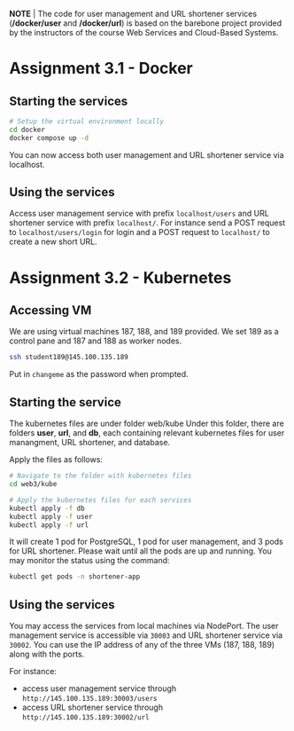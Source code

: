 **NOTE** | The code for user management and URL shortener services (**/docker/user** and **/docker/url**) is based on the barebone project provided by the instructors of the course Web Services and Cloud-Based Systems.

# Assignment 3.1 - Docker

## Starting the services
```bash
# Setup the virtual environment locally
cd docker
docker compose up -d
```
You can now access both user management and URL shortener service via localhost.

## Using the services
Access user management service with prefix ```localhost/users``` and URL shortener service with prefix ```localhost/```.
For instance send a POST request to ```localhost/users/login``` for login and a POST request to ```localhost/``` to create a new short URL.

# Assignment 3.2 - Kubernetes

## Accessing VM
We are using virtual machines 187, 188, and 189 provided.
We set 189 as a control pane and 187 and 188 as worker nodes.

```bash
ssh student189@145.100.135.189 
```
Put in ```changeme``` as the password when prompted.

## Starting the service
The kubernetes files are under folder web/kube
Under this folder, there are folders **user**, **url**, and **db**, each containing relevant kubernetes files for user manangment, URL shortener, and database.

Apply the files as follows:
```bash
# Navigate to the folder with kubernetes files
cd web3/kube

# Apply the kubernetes files for each services
kubectl apply -f db
kubectl apply -f user
kubectl apply -f url
```

It will create 1 pod for PostgreSQL, 1 pod for user management, and 3 pods for URL shortener.
Please wait until all the pods are up and running.
You may monitor the status using the command:
```bash
kubectl get pods -n shortener-app
```

## Using the services
You may access the services from local machines via NodePort.
The user management service is accessible via ```30003``` and URL shortener service via ```30002```.
You can use the IP address of any of the three VMs (187, 188, 189) along with the ports.

For instance:
* access user management service through ```http://145.100.135.189:30003/users```
* access URL shortener service through ```http://145.100.135.189:30002/url```

